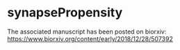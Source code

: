 # synapsePropensity
The associated manuscript has been posted on biorxiv: https://www.biorxiv.org/content/early/2018/12/28/507392
